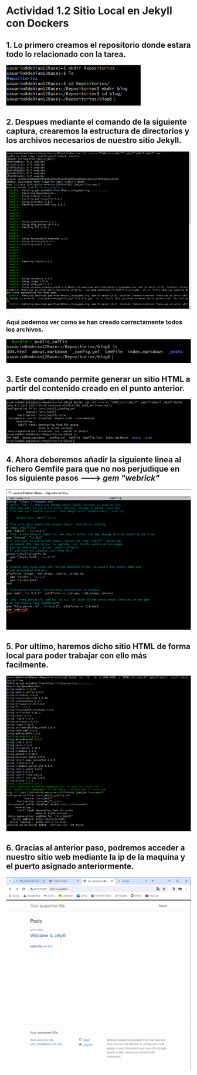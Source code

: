 # Actividad 1.2 Sitio Local en Jekyll con Dockers
## 1. Lo primero creamos el repositorio donde estara todo lo relacionado con la tarea.
![](img/act1_2_repositorio.PNG)
## 2. Despues mediante el comando de la siguiente captura, crearemos la estructura de directorios y los archivos necesarios de nuestro sitio Jekyll.
![](img/act1_2_1.PNG)
### Aqui podemos ver como se han creado correctamente todos los archivos.
![](img/act1_2_2.PNG)
## 3. Este comando permite generar un sitio HTML a partir del contenido creado en el punto anterior.
![](img/act1_2_3.PNG)
## 4. Ahora deberemos añadir la siguiente linea al fichero Gemfile para que no nos perjudique en los siguiente pasos ---> ***gem "webrick"***
![](img/act1_2_4.PNG)
## 5. Por ultimo, haremos dicho sitio HTML de forma local para poder trabajar con ello más facilmente.
![](img/act1_2_5.PNG)
## 6. Gracias al anterior paso, podremos acceder a nuestro sitio web mediante la ip de la maquina y el puerto asignado anteriormente.
![](img/act1_2_final.PNG)